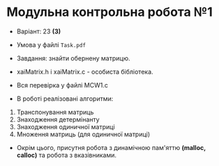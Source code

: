 # Модульна контрольна робота №1

- Варіант: 23 **(3)**
- Умова у файлі `Task.pdf`
- Завдання: знайти обернену матрицю.

- xaiMatrix.h і xaiMatrix.c - особиста бібліотека.
- Вся перевірка у файлі MCW1.c
- В роботі реалізовані алгоритми:
1. Транспонування матриць
2. Знаходження детермінанту
3. Знаходження одиничної матриці
4. Множення матриць (для одиничної матриці)
- Окрім цього, присутня робота з динамічною пам'яттю **(malloc, calloc)** та робота з вказівниками. 
